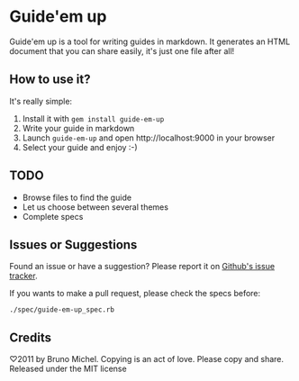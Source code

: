 Guide'em up
===========

Guide'em up is a tool for writing guides in markdown. It generates an HTML
document that you can share easily, it's just one file after all!


How to use it?
--------------

It's really simple:

1. Install it with `gem install guide-em-up`
2. Write your guide in markdown
3. Launch `guide-em-up` and open http://localhost:9000 in your browser
4. Select your guide and enjoy :-)


TODO
----

* Browse files to find the guide
* Let us choose between several themes
* Complete specs


Issues or Suggestions
---------------------

Found an issue or have a suggestion? Please report it on
[Github's issue tracker](http://github.com/nono/guide-em-up/issues).

If you wants to make a pull request, please check the specs before:

    ./spec/guide-em-up_spec.rb


Credits
-------

♡2011 by Bruno Michel. Copying is an act of love. Please copy and share.
Released under the MIT license

